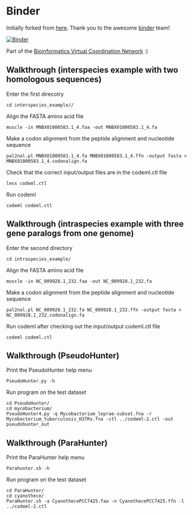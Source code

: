 # Binder 

Initially forked from [here](https://github.com/binder-examples/conda). Thank you to the awesome [binder](https://mybinder.org/) team!

[![Binder](https://mybinder.org/badge_logo.svg)](https://mybinder.org/v2/gh/bassiousmaximus/bvcn-binder-lesson1/HEAD?urlpath=lab)

Part of the [Bioinformatics Virtual Coordination Network](https://biovcnet.github.io/) :)


## Walkthrough (interspecies example with two homologous sequences)

Enter the first direcotry

    cd interspecies_example//

Align the FASTA amino acid file

    muscle -in MNBX01000583.1_4.faa -out MNBX01000583.1_4.fa

Make a codon alignment from the peptide alignment and nucleotide sequence

    pal2nal.pl MNBX01000583.1_4.fa MNBX01000583.1_4.ffn -output fasta > MNBX01000583.1_4.codonalign.fa

Check that the correct input/output files are in the codeml.ctl file

    less codeml.ctl

Run codeml

    codeml codeml.ctl

## Walkthrough (intraspecies example with three gene paralogs from one genome)

Enter the second directory

    cd intraspecies_example/

Align the FASTA amino acid file

    muscle -in NC_009928.1_232.faa -out NC_009928.1_232.fa

Make a codon alignment from the peptide alignment and nucleotide sequence

    pal2nal.pl NC_009928.1_232.fa NC_009928.1_232.ffn -output fasta > NC_009928.1_232.codonalign.fa

Run codeml after checking out the input/output codeml.ctl file

    codeml codeml.ctl

## Walkthrough (PseudoHunter)

Print the PseudoHunter help menu

    PseudoHunter.py -h

Run program on the test dataset
    
    cd PseudoHunter/
    cd mycobacterium/
    PseudoHunter4.py -q Mycobacterium_leprae-subset.fna -r Mycobacterium_tuberculosis_H37Rv.fna -ctl ../codeml-2.ctl -out pseudohunter_out

## Walkthrough (ParaHunter)

Print the ParaHunter help menu

    Parahunter.sh -h

Run program on the test dataset

    cd ParaHunter/
    cd cyanothece/
    ParaHunter.sh -a CyanothecePCC7425.faa -n CyanothecePCC7425.ffn -l ../codeml-2.ctl

